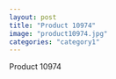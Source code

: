 ```yaml
---
layout: post
title: "Product 10974"
image: "product10974.jpg"
categories: "category1"
---
```

Product 10974
